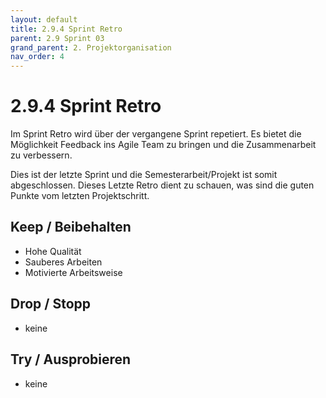 ```yaml
---
layout: default
title: 2.9.4 Sprint Retro
parent: 2.9 Sprint 03
grand_parent: 2. Projektorganisation
nav_order: 4
---
```


# 2.9.4 Sprint Retro

Im Sprint Retro wird über der vergangene Sprint repetiert. Es bietet die Möglichkeit Feedback ins Agile Team zu bringen und die Zusammenarbeit zu verbessern.

Dies ist der letzte Sprint und die Semesterarbeit/Projekt ist somit abgeschlossen. Dieses Letzte Retro dient zu schauen, was sind die guten Punkte vom letzten Projektschritt.

## Keep / Beibehalten

- Hohe Qualität
- Sauberes Arbeiten
- Motivierte Arbeitsweise

## Drop / Stopp

- keine

## Try / Ausprobieren

- keine

